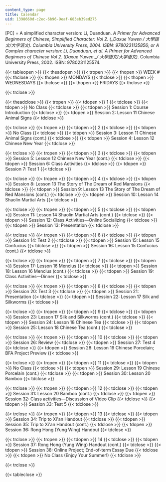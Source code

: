 ```yaml
---
content_type: page
title: Calendar
uid: 1398660d-c2ec-6b96-9eaf-683eb39ed275
---
```


\[PC\] = A simplified character version: Li, Duanduan. _A Primer for Advanced Beginners of Chinese, Simplified Character: Vol 2. (__Daxue Yuwen / 大學語文/大学语文)._ Columbia University Press, 2004. ISBN: 9780231135856; or A Complex character version: Li, Duanduan, et al. _A Primer for Advanced Beginners of Chinese Vol 2._ (_Daxue Yuwen_ __/ 大學語文/大学语文_)_. Columbia University Press, 2002. ISBN: 9780231125574.

{{< tableopen >}}
{{< theadopen >}}
{{< tropen >}}
{{< thopen >}}
WEEK #
{{< thclose >}}
{{< thopen >}}
MONDAYS
{{< thclose >}}
{{< thopen >}}
WEDNESDAYS
{{< thclose >}}
{{< thopen >}}
FRIDAYS
{{< thclose >}}

{{< trclose >}}

{{< theadclose >}}
{{< tropen >}}
{{< tdopen >}}
1
{{< tdclose >}}
{{< tdopen >}}
No Class
{{< tdclose >}}
{{< tdopen >}}
Session 1: Course Introduction
{{< tdclose >}}
{{< tdopen >}}
Session 2: Lesson 11 Chinese Animal Signs
{{< tdclose >}}

{{< trclose >}}
{{< tropen >}}
{{< tdopen >}}
2
{{< tdclose >}}
{{< tdopen >}}
No Class
{{< tdclose >}}
{{< tdopen >}}
Session 3: Lesson 11 Chinese Animal Signs (cont.)
{{< tdclose >}}
{{< tdopen >}}
Session 4: Lesson 12 Chinese New Year
{{< tdclose >}}

{{< trclose >}}
{{< tropen >}}
{{< tdopen >}}
3
{{< tdclose >}}
{{< tdopen >}}
Session 5: Lesson 12 Chinese New Year (cont.)
{{< tdclose >}}
{{< tdopen >}}
Session 6: Class Activities
{{< tdclose >}}
{{< tdopen >}}
Session 7: Test 1
{{< tdclose >}}

{{< trclose >}}
{{< tropen >}}
{{< tdopen >}}
4
{{< tdclose >}}
{{< tdopen >}}
Session 8: Lesson 13 The Story of The Dream of Red Mansions
{{< tdclose >}}
{{< tdopen >}}
Session 9: Lesson 13 The Story of The Dream of Red Mansions (cont.)
{{< tdclose >}}
{{< tdopen >}}
Session 10: Lesson 14 Shaolin Martial Arts
{{< tdclose >}}

{{< trclose >}}
{{< tropen >}}
{{< tdopen >}}
5
{{< tdclose >}}
{{< tdopen >}}
Session 11: Lesson 14 Shaolin Martial Arts (cont.)
{{< tdclose >}}
{{< tdopen >}}
Session 12: Class Activities—Online Socializing
{{< tdclose >}}
{{< tdopen >}}
Session 13: Presentation
{{< tdclose >}}

{{< trclose >}}
{{< tropen >}}
{{< tdopen >}}
6
{{< tdclose >}}
{{< tdopen >}}
Session 14: Test 2
{{< tdclose >}}
{{< tdopen >}}
Session 15: Lesson 15 Confucius
{{< tdclose >}}
{{< tdopen >}}
Session 16: Lesson 15 Confucius (cont.)
{{< tdclose >}}

{{< trclose >}}
{{< tropen >}}
{{< tdopen >}}
7
{{< tdclose >}}
{{< tdopen >}}
Session 17: Lesson 16 Mencius
{{< tdclose >}}
{{< tdopen >}}
Session 18: Lesson 16 Mencius (cont.)
{{< tdclose >}}
{{< tdopen >}}
Session 19: Class Activities—Dinner
{{< tdclose >}}

{{< trclose >}}
{{< tropen >}}
{{< tdopen >}}
8
{{< tdclose >}}
{{< tdopen >}}
Session 20: Test 3
{{< tdclose >}}
{{< tdopen >}}
Session 21: Presentation
{{< tdclose >}}
{{< tdopen >}}
Session 22: Lesson 17 Silk and Silkworms
{{< tdclose >}}

{{< trclose >}}
{{< tropen >}}
{{< tdopen >}}
9
{{< tdclose >}}
{{< tdopen >}}
Session 23: Lesson 17 Silk and Silkworms (cont.)
{{< tdclose >}}
{{< tdopen >}}
Session 24: Lesson 18 Chinese Tea
{{< tdclose >}}
{{< tdopen >}}
Session 25: Lesson 18 Chinese Tea (cont.)
{{< tdclose >}}

{{< trclose >}}
{{< tropen >}}
{{< tdopen >}}
10
{{< tdclose >}}
{{< tdopen >}}
Session 26: Review
{{< tdclose >}}
{{< tdopen >}}
Session 27: Test 4
{{< tdclose >}}
{{< tdopen >}}
Session 28: Lesson 19 Chinese Porcelain; BFA Project Preview
{{< tdclose >}}

{{< trclose >}}
{{< tropen >}}
{{< tdopen >}}
11
{{< tdclose >}}
{{< tdopen >}}
No Class
{{< tdclose >}}
{{< tdopen >}}
Session 29: Lesson 19 Chinese Porcelain (cont.)
{{< tdclose >}}
{{< tdopen >}}
Session 30: Lesson 20 Bamboo
{{< tdclose >}}

{{< trclose >}}
{{< tropen >}}
{{< tdopen >}}
12
{{< tdclose >}}
{{< tdopen >}}
Session 31: Lesson 20 Bamboo (cont.)
{{< tdclose >}}
{{< tdopen >}}
Session 32: Class activities—Discussion of Video Clip
{{< tdclose >}}
{{< tdopen >}}
Session 33: Test 5
{{< tdclose >}}

{{< trclose >}}
{{< tropen >}}
{{< tdopen >}}
13
{{< tdclose >}}
{{< tdopen >}}
Session 34: Trip to Xi'an Handout
{{< tdclose >}}
{{< tdopen >}}
Session 35: Trip to Xi'an Handout (cont.)
{{< tdclose >}}
{{< tdopen >}}
Session 36: Rong Hong (Yung Wing) Handout
{{< tdclose >}}

{{< trclose >}}
{{< tropen >}}
{{< tdopen >}}
14
{{< tdclose >}}
{{< tdopen >}}
Session 37: Rong Hong (Yung Wing) Handout (cont.)
{{< tdclose >}}
{{< tdopen >}}
Session 38: Online Project; End-of-term Essay Due
{{< tdclose >}}
{{< tdopen >}}
No Class (Enjoy Your Summer!)
{{< tdclose >}}

{{< trclose >}}

{{< tableclose >}}